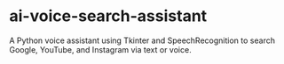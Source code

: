 # ai-voice-search-assistant
A Python voice assistant using Tkinter and SpeechRecognition to search Google, YouTube, and Instagram via text or voice.
